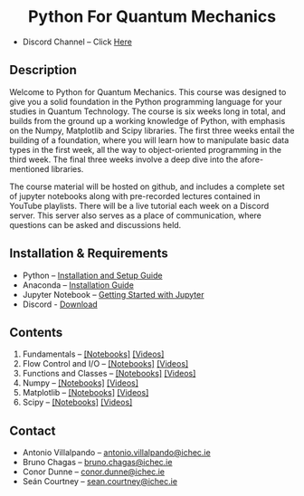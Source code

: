 # <center> Python For Quantum Mechanics </center>

- Discord Channel – Click [Here](https://discord.gg/pPjgyJKrpN)


## Description
Welcome to Python for Quantum Mechanics. This course was designed to give you a solid foundation in the Python programming language for your studies in Quantum Technology. The course is six weeks long in total, and builds from the ground up a working knowledge of Python, with emphasis on the Numpy, Matplotlib and Scipy libraries. The first three weeks entail the building of a foundation, where you will learn how to manipulate basic data types in the first week, all the way to object-oriented programming in the third week. The final three weeks involve a deep dive into the afore-mentioned libraries.

The course material will be hosted on github, and includes a complete set of jupyter notebooks along with pre-recorded lectures contained in YouTube playlists. There will be a live tutorial each week on a Discord server. This server also serves as a place of communication, where questions can be asked and discussions held.

## Installation & Requirements
- Python – [Installation and Setup Guide](https://realpython.com/installing-python/)
- Anaconda – [Installation Guide]( https://docs.anaconda.com/anaconda/install/)
- Jupyter Notebook – [Getting Started with Jupyter](https://jupyter.org/install.html)
- Discord - [Download](https://discord.com/download)



## Contents
1. Fundamentals – [[Notebooks]](PyQM_Week1/  )   [[Videos]](https://youtu.be/pgmlyCZ52Dk)
2. Flow Control and I/O – [[Notebooks]](PyQM/PyQM_Week2/  )  [[Videos]](https://youtu.be/pgmlyCZ52Dk)
3. Functions and Classes – [[Notebooks]](PyQM_Week3/  ) [[Videos]](https://youtu.be/pgmlyCZ52Dk)
4. Numpy – [[Notebooks]](PyQM_Week4/  ) [[Videos]](https://youtu.be/pgmlyCZ52Dk)
5. Matplotlib – [[Notebooks]](PyQM_Week5/  ) [[Videos]](https://youtu.be/pgmlyCZ52Dk)
6. Scipy – [[Notebooks]](PyQM_Week6/  ) [[Videos]](https://youtu.be/pgmlyCZ52Dk)


## Contact
- Antonio Villalpando – <antonio.villalpando@ichec.ie>
- Bruno Chagas – <bruno.chagas@ichec.ie>
- Conor Dunne – <conor.dunne@ichec.ie>
- Seán Courtney – <sean.courtney@ichec.ie>
